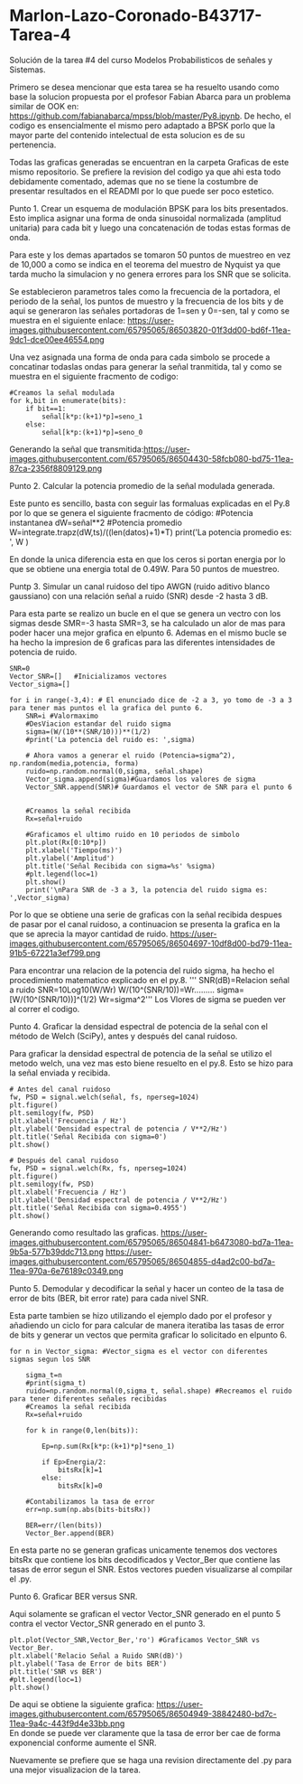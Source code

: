 # Marlon-Lazo-Coronado-B43717-Tarea-4

Solución de la tarea #4 del curso Modelos Probabilisticos de señales y Sistemas.

Primero se desea mencionar que esta tarea se ha resuelto usando como base la solucion propuesta por el profesor Fabian Abarca para un problema similar de OOK en: https://github.com/fabianabarca/mpss/blob/master/Py8.ipynb. De hecho, el codigo es ensencialmente el mismo pero adaptado a BPSK porlo que la mayor parte del contenido intelectual de esta solucion es de su pertenencia.

Todas las graficas generadas se encuentran en la carpeta Graficas de este mismo repositorio. Se prefiere la revision del codigo ya que ahi esta todo debidamente comentado, ademas que no se tiene la costumbre de presentar resultados en el READMI por lo que puede ser poco estetico.


Punto 1. Crear un esquema de modulación BPSK para los bits presentados. Esto implica asignar una forma de onda sinusoidal normalizada (amplitud unitaria) para cada bit y luego una concatenación de todas estas formas de onda.

Para este y los demas apartados se tomaron 50 puntos de muestreo en vez de 10,000 a como se indica en el teorema del muestro de Nyquist ya que tarda mucho la simulacion y no genera errores para los SNR que se solicita.

Se establecieron parametros tales como la frecuencia de la portadora, el periodo de la señal, los puntos de muestro y la frecuencia de los bits y de aqui se generaron las señales portadoras de 1=sen y 0=-sen, tal y como se muestra en el siguiente enlace:
https://user-images.githubusercontent.com/65795065/86503820-01f3dd00-bd6f-11ea-9dc1-dce00ee46554.png

Una vez asignada una forma de onda para cada simbolo se procede a concatinar todaslas ondas para generar la señal tranmitida, tal y como se muestra en el siguiente fracmento de codigo:

    #Creamos la señal modulada
    for k,bit in enumerate(bits):
        if bit==1:
            señal[k*p:(k+1)*p]=seno_1
        else:
            señal[k*p:(k+1)*p]=seno_0

Generando la señal que transmitida:https://user-images.githubusercontent.com/65795065/86504430-58fcb080-bd75-11ea-87ca-2356f8809129.png



Punto 2.  Calcular la potencia promedio de la señal modulada generada.

Este punto es sencillo, basta con seguir las formaluas explicadas en el Py.8 por lo que se genera el siguiente fracmento de código:
    #Potencia instantanea
    dW=señal**2
    #Potencia promedio
    W=integrate.trapz(dW,ts)/((len(datos)+1)*T)
    print('La potencia promedio es: ', W )

En donde la unica diferencia esta en que los ceros si portan energia por lo que se obtiene una energia total de 0.49W. Para 50 puntos de muestreo.




Puntp 3. Simular un canal ruidoso del tipo AWGN (ruido aditivo blanco gaussiano) con una relación señal a ruido (SNR) desde -2 hasta 3 dB.

Para esta parte se realizo un bucle en el que se genera un vectro con los sigmas desde SMR=-3 hasta SMR=3, se ha calculado un alor de mas para poder hacer una mejor grafica en elpunto 6. Ademas en el mismo bucle se ha hecho la impresion de 6 graficas para las diferentes intensidades de potencia de ruido.

    SNR=0
    Vector_SNR=[]   #Inicializamos vectores
    Vector_sigma=[]
    
    for i in range(-3,4): # El enunciado dice de -2 a 3, yo tomo de -3 a 3 para tener mas puntos el la grafica del punto 6.
        SNR=i #Valormaximo
        #DesViacion estandar del ruido sigma
        sigma=(W/(10**(SNR/10)))**(1/2)
        #print('La potencia del ruido es: ',sigma)
    
        # Ahora vamos a generar el ruido (Potencia=sigma^2), np.random(media,potencia, forma)  
        ruido=np.random.normal(0,sigma, señal.shape)
        Vector_sigma.append(sigma)#Guardamos los valores de sigma 
        Vector_SNR.append(SNR)# Guardamos el vector de SNR para el punto 6
   
        
        #Creamos la señal recibida
        Rx=señal+ruido

        #Graficamos el ultimo ruido en 10 periodos de simbolo
        plt.plot(Rx[0:10*p])
        plt.xlabel('Tiempo(ms)')
        plt.ylabel('Amplitud')
        plt.title('Señal Recibida con sigma=%s' %sigma)
        #plt.legend(loc=1)
        plt.show()
        print('\nPara SNR de -3 a 3, la potencia del ruido sigma es: ',Vector_sigma)
    
 Por lo que se obtiene una serie de graficas con la señal recibida despues de pasar por el canal ruidoso, a continuacion se presenta la grafica en la que se aprecia la mayor cantidad de ruido. https://user-images.githubusercontent.com/65795065/86504697-10df8d00-bd79-11ea-91b5-67221a3ef799.png

Para encontrar una relacion de la potencia del ruido sigma, ha hecho el procedimiento matematico explicado en el py.8.
    '''
    SNR(dB)=Relacion señal a ruido
    SNR=10Log10(W/Wr)
    W/(10^(SNR/10))=Wr......... sigma=[W/(10^(SNR/10))]^(1/2)
    Wr=sigma^2'''
Los Vlores de sigma se pueden ver al correr el codigo.


Punto 4. Graficar la densidad espectral de potencia de la señal con el método de Welch (SciPy), antes y después del canal ruidoso.

Para graficar  la densidad espectral de potencia de la señal se utilizo el metodo welch, una vez mas esto biene resuelto en el py.8. Esto se hizo para la señal enviada y recibida.

    # Antes del canal ruidoso
    fw, PSD = signal.welch(señal, fs, nperseg=1024)
    plt.figure()
    plt.semilogy(fw, PSD)
    plt.xlabel('Frecuencia / Hz')
    plt.ylabel('Densidad espectral de potencia / V**2/Hz')
    plt.title('Señal Recibida con sigma=0')
    plt.show()
    
    # Después del canal ruidoso
    fw, PSD = signal.welch(Rx, fs, nperseg=1024)
    plt.figure()
    plt.semilogy(fw, PSD)
    plt.xlabel('Frecuencia / Hz')
    plt.ylabel('Densidad espectral de potencia / V**2/Hz')
    plt.title('Señal Recibida con sigma=0.4955')
    plt.show()

Generando como resultado las graficas.
https://user-images.githubusercontent.com/65795065/86504841-b6473080-bd7a-11ea-9b5a-577b39ddc713.png
https://user-images.githubusercontent.com/65795065/86504855-d4ad2c00-bd7a-11ea-970a-6e76189c0349.png


Punto 5. Demodular y decodificar la señal y hacer un conteo de la tasa de error de bits (BER, bit error rate) para cada nivel SNR.

Esta parte tambien se hizo utilizando el ejemplo dado por el profesor y añadiendo un ciclo for para calcular de manera iteratiba las tasas de error de bits y generar un vectos que permita graficar lo solicitado en elpunto 6.

    for n in Vector_sigma: #Vector_sigma es el vector con diferentes sigmas segun los SNR
    
        sigma_t=n
        #print(sigma_t)
        ruido=np.random.normal(0,sigma_t, señal.shape) #Recreamos el ruido para tener diferentes señales recibidas
        #Creamos la señal recibida
        Rx=señal+ruido
    
        for k in range(0,len(bits)): 
       
            Ep=np.sum(Rx[k*p:(k+1)*p]*seno_1)
        
            if Ep>Energia/2:
                bitsRx[k]=1
            else:
                bitsRx[k]=0
    
        #Contabilizamos la tasa de error
        err=np.sum(np.abs(bits-bitsRx))
    
        BER=err/(len(bits))
        Vector_Ber.append(BER)

En esta parte no se generan graficas unicamente tenemos dos vectores bitsRx que contiene los bits decodificados y Vector_Ber que contiene las tasas de error segun el SNR. Estos vectores pueden visualizarse al compilar el .py.



Punto 6. Graficar BER versus SNR.

Aqui solamente se grafican el vector Vector_SNR generado en el punto 5 contra el vector Vector_SNR generado en el punto 3.

    plt.plot(Vector_SNR,Vector_Ber,'ro') #Graficamos Vector_SNR vs Vector_Ber.
    plt.xlabel('Relacio Señal a Ruido SNR(dB)')
    plt.ylabel('Tasa de Error de bits BER')
    plt.title('SNR vs BER')
    #plt.legend(loc=1)
    plt.show()
    
 De aqui se obtiene la siguiente grafica: https://user-images.githubusercontent.com/65795065/86504949-38842480-bd7c-11ea-9a4c-443f9d4e33bb.png   
 En donde se puede ver claramente que la tasa de error ber cae de forma exponencial conforme aumente el SNR.
 
 Nuevamente se prefiere que se haga una revision directamente del .py para una mejor visualizacion de la tarea.













